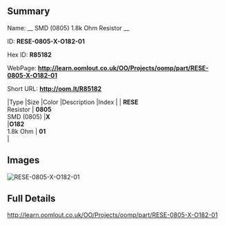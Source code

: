 

## Summary
 
Name: __ SMD (0805) 1.8k Ohm Resistor __

ID: __RESE-0805-X-O182-01__

Hex ID: __R85182__

WebPage: __http://learn.oomlout.co.uk/OO/Projects/oomp/part/RESE-0805-X-O182-01__

Short URL: __http://oom.lt/R85182__


|Type   |Size   |Color   |Description   |Index   |
| __RESE__ <br>Resistor  | __0805__<br>SMD (0805)   |__X__<br>    |__O182__<br>1.8k Ohm    | __01__<br>  |


## Images
![RESE-0805-X-O182-01](http://oomlout.com/oomp-gen/parts/RESE-0805-X-O182-01/RESE-0805-X-O182-01_420.jpg)

## Full Details

 http://learn.oomlout.co.uk/OO/Projects/oomp/part/RESE-0805-X-O182-01

